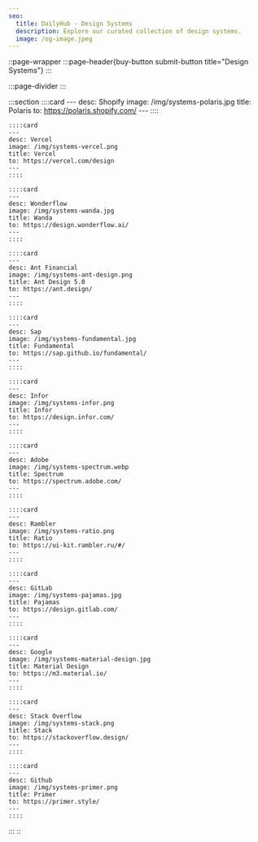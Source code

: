 ```yaml
---
seo:
  title: DailyHub - Design Systems
  description: Explore our curated collection of design systems.
  image: /og-image.jpeg
---
```


::page-wrapper
  :::page-header{buy-button submit-button title="Design Systems"}
  :::

  :::page-divider
  :::

  :::section
    ::::card
    ---
    desc: Shopify
    image: /img/systems-polaris.jpg
    title: Polaris
    to: https://polaris.shopify.com/
    ---
    ::::

    ::::card
    ---
    desc: Vercel
    image: /img/systems-vercel.png
    title: Vercel
    to: https://vercel.com/design
    ---
    ::::

    ::::card
    ---
    desc: Wonderflow
    image: /img/systems-wanda.jpg
    title: Wanda
    to: https://design.wonderflow.ai/
    ---
    ::::

    ::::card
    ---
    desc: Ant Financial
    image: /img/systems-ant-design.png
    title: Ant Design 5.0
    to: https://ant.design/
    ---
    ::::

    ::::card
    ---
    desc: Sap
    image: /img/systems-fundamental.jpg
    title: Fundamental
    to: https://sap.github.io/fundamental/
    ---
    ::::

    ::::card
    ---
    desc: Infor
    image: /img/systems-infor.png
    title: Infor
    to: https://design.infor.com/
    ---
    ::::

    ::::card
    ---
    desc: Adobe
    image: /img/systems-spectrum.webp
    title: Spectrum
    to: https://spectrum.adobe.com/
    ---
    ::::

    ::::card
    ---
    desc: Rambler
    image: /img/systems-ratio.png
    title: Ratio
    to: https://ui-kit.rambler.ru/#/
    ---
    ::::

    ::::card
    ---
    desc: GitLab
    image: /img/systems-pajamas.jpg
    title: Pajamas
    to: https://design.gitlab.com/
    ---
    ::::

    ::::card
    ---
    desc: Google
    image: /img/systems-material-design.jpg
    title: Material Design
    to: https://m3.material.io/
    ---
    ::::

    ::::card
    ---
    desc: Stack Overflow
    image: /img/systems-stack.png
    title: Stack
    to: https://stackoverflow.design/
    ---
    ::::

    ::::card
    ---
    desc: Github
    image: /img/systems-primer.png
    title: Primer
    to: https://primer.style/
    ---
    ::::
  :::
::

